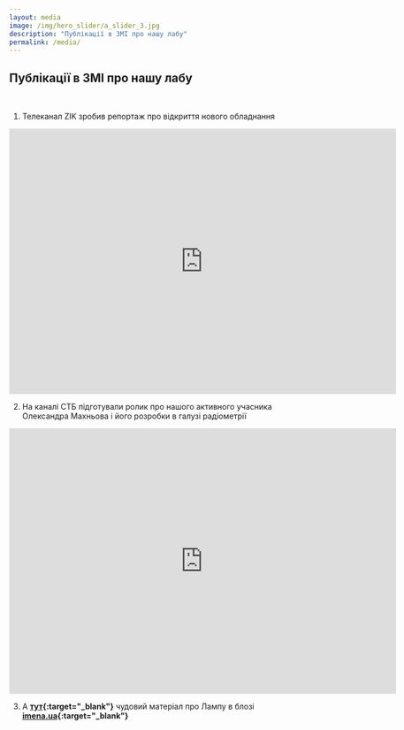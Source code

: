 ```yaml
---
layout: media
image: /img/hero_slider/a_slider_3.jpg
description: "Публікації в ЗМІ про нашу лабу"
permalink: /media/
---
```


## Публікації в ЗМІ про нашу лабу

<br>

1) Телеканал ZIK зробив репортаж про відкриття нового обладнання

<iframe src="https://www.youtube.com/embed/dt79p1Afab8" width="700" height="480" frameborder="0" allowfullscreen=""> </iframe>

2) На каналі СТБ підготували ролик про нашого активного учасника Олександра Махньова і його розробки в галузі радіометрії

<iframe src="https://www.youtube.com/embed/yo4CfaHULC8" width="700" height="480" frameborder="0" allowfullscreen=""> </iframe>

3) А **[тут](https://www.imena.ua/blog/lampa-talks/){:target="_blank"}** чудовий матеріал про Лампу в блозі **[imena.ua](https://www.imena.ua/blog/){:target="_blank"}**
